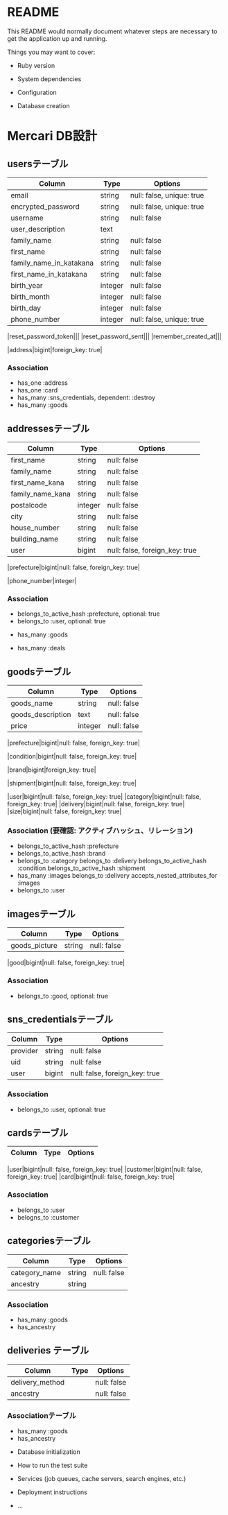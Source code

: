 # README

This README would normally document whatever steps are necessary to get the
application up and running.

Things you may want to cover:

* Ruby version

* System dependencies

* Configuration

* Database creation
# Mercari DB設計
## usersテーブル
|Column|Type|Options|
|------|----|-------|
|email|string|null: false, unique: true|
|encrypted_password|string|null: false, unique: true|
|username|string|null: false|
|user_description|text||
|family_name|string|null: false|
|first_name|string|null: false|
|family_name_in_katakana|string|null: false|
|first_name_in_katakana|string|null: false|
|birth_year|integer|null: false|
|birth_month|integer|null: false|
|birth_day|integer|null: false|
|phone_number|integer|null: false, unique: true|
<!-- タイプと制約について確認 -->
|reset_password_token|||
|reset_password_sent|||
|remember_created_at|||
<!-- 必要ないかどうかログイン時調べる -->
|address|bigint|foreign_key: true|


### Association
<!-- adress必要かどうか要確認 -->
- has_one :address
- has_one :card
- has_many :sns_credentials, dependent: :destroy
- has_many :goods

## addressesテーブル
|Column|Type|Options|
|------|----|-------|
|first_name|string|null: false|
|family_name|string|null: false|
|first_name_kana|string|null: false|
|family_name_kana|string|null: false|
|postalcode|integer|null: false|
|city|string|null: false|
|house_number|string|null: false|
|building_name|string|null: false|
|user|bigint|null: false, foreign_key: true|
<!-- prefectureはactivehashであるから結びつきもう一度確認 -->
|prefecture|bigint|null: false, foreign_key: true|
<!-- house_number(番地)が電話番号として使用されていた。番地に使われていたblockを削除し、house_numberを復活、新たにphone_numberカラムをnull制約なしで追加 -->
|phone_number|integer|


### Association
- belongs_to_active_hash :prefecture, optional: true
- belongs_to :user, optional: true
<!-- 多分goodsを持たないので削除してもおk -->
- has_many :goods
<!-- dealsテーブルないから要確認 -->
- has_many :deals

 
## goodsテーブル
|Column|Type|Options|
|------|----|-------|
|goods_name|string|null: false|
|goods_description|text|null: false|
|price|integer|null: false|
<!-- アクティブハッシュだから要確認 -->
|prefecture|bigint|null: false, foreign_key: true|
<!-- 同上 -->
|condition|bigint|null: false, foreign_key: true|
<!-- 同上 -->
|brand|bigint|foreign_key: true|
<!-- 同上 -->
|shipment|bigint|null: false, foreign_key: true|

|user|bigint|null: false, foreign_key: true|
|category|bigint|null: false, foreign_key: true|
|delivery|bigint|null: false, foreign_key: true|
|size|bigint|null: false, foreign_key: true|

### Association (要確認: アクティブハッシュ、リレーション)
<!-- 「-」が入っていないところ要確認 -->
- belongs_to_active_hash        :prefecture
- belongs_to_active_hash        :brand
- belongs_to                    :category
    belongs_to                    :delivery
    belongs_to_active_hash        :condition
    belongs_to_active_hash        :shipment
- has_many                      :images
    belongs_to                    :delivery
    accepts_nested_attributes_for :images
- belongs_to                    :user


## imagesテーブル
|Column|Type|Options|
|------|----|-------|
|goods_picture|string|null: false|
<!-- goodsテーブルとの関係をはっきりさせる。現在1-多混同している -->
|good|bigint|null: false, foreign_key: true|

### Association
<!-- １対多が混同している -->
- belongs_to :good, optional: true


<!-- ## dealsテーブル　(確認できていないため一旦コメントアウト)
|Column|Type|Options|
|------|----|-------|
|deal|boolean||
|user|bigint|null: false, foreign_key: true|
|good|bigint|null: false, foreign_key: true|

### Association
- belongs_to :user -->


## sns_credentialsテーブル
|Column|Type|Options|
|------|----|-------|
|provider|string|null: false|
|uid|string|null: false|
|user|bigint|null: false, foreign_key: true|

### Association
- belongs_to :user, optional: true 


## cardsテーブル
|Column|Type|Options|
|------|----|-------|
<!-- ビューとカラムが全く対応していないから要確認 -->
|user|bigint|null: false, foreign_key: true|
|customer|bigint|null: false, foreign_key: true|
|card|bigint|null: false, foreign_key: true|

### Association
- belongs_to :user
- belogns_to :customer


## categoriesテーブル
|Column|Type|Options|
|------|----|-------|
|category_name|string|null: false|
|ancestry|string||


### Association
- has_many :goods
- has_ancestry

<!-- brandsテーブルはアクティブハッシュを代わりに使用、確認用にテーブルはコメントアウトで残す -->
<!-- ## brandsテーブル
|Column|Type|Options|
|------|----|-------|
|brand_name|string| -->

<!-- ### Association
 - has_many :goods -->

## deliveries テーブル
|Column|Type|Options|
|------|----|-------|
|delivery_method||null: false|
|ancestry||null: false|

### Associationテーブル
- has_many :goods
- has_ancestry






* Database initialization

* How to run the test suite

* Services (job queues, cache servers, search engines, etc.)

* Deployment instructions

* ...